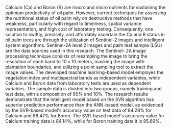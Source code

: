 Calcium (Ca) and Boron (B) are macro and micro nutrients for sustaining the optimum productivity of oil palm. However, current techniques for assessing the nutritional status of oil palm rely on destructive methods that have weakness, particularly with regard to timeliness, spatial variance representation, and high cost of laboratory testing. Consequently, one solution to swiftly, precisely, and affordably ascertain the Ca and B status in oil palm trees are through the utilization of Sentinel-2 images and intelligent system algorithms. Sentinel-2A level 2 images and palm leaf sample (LSU) are the data sources used in this research. The Sentinel- 2A image processing technique consists of resampling the image to bring the resolution of each band to 10 x 10 meters, masking the image with plantation boundaries, and utilizing a point sampling tool to extract the image values. The developed machine learning-based model employes the vegetation index and multispectral bands as independent variables, while Calcium and Boron data from laboratory tests are used as dependent variables. The sample data is divided into two groups, namely training and test data, with a composition of 90% and 10%. The research results demonstrate that the intelligent model based on the SVR algorithm has superior prediction performance than the ANN-based model, as evidenced by the SVR-based model's accuracy value on test data of 84.28% for Calcium and 86.47% for Boron. The SVR-based model's accuracy value for Calcium training data is 84.14%, while for Boron training data it is 85.69%.
